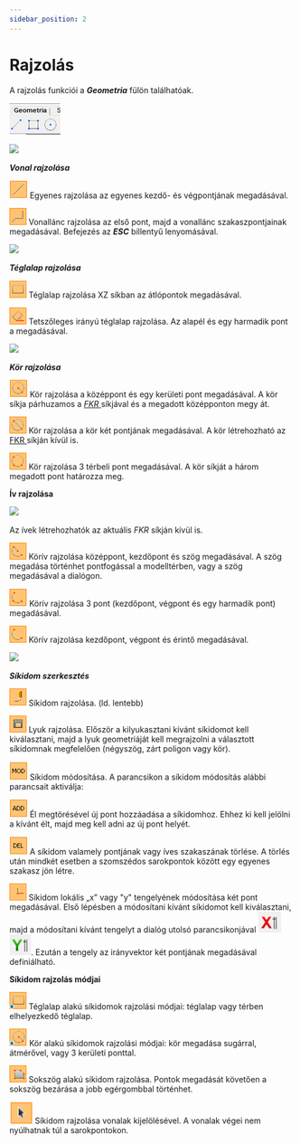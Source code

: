```yaml
---
sidebar_position: 2
---
```

# Rajzolás

<!-- wp:paragraph -->

A rajzolás funkciói a _**Geometria**_ fülön találhatóak.

<!-- /wp:paragraph -->

<!-- wp:image {"id":33362,"width":90,"height":56,"sizeSlug":"full","linkDestination":"media","className":"is-style-editorskit-rounded"} -->

[![](./img/wp-content-uploads-2022-02-tab_geom_hu-edited.png)](https://consteelsoftware.com/wp-content/uploads/2022/01/tab_geom_hu.png)

<!-- /wp:image -->

<!-- wp:image {"align":"right","id":33392,"width":239,"height":102,"sizeSlug":"full","linkDestination":"media","className":"is-style-editorskit-rounded"} -->

[![](https://consteelsoftware.com/wp-content/uploads/2022/02/dial_rajzolas_vonal.png)](./img/wp-content-uploads-2022-02-dial_rajzolas_vonal.png)

<!-- /wp:image -->

<!-- wp:paragraph -->

**_Vonal rajzolása_**

<!-- /wp:paragraph -->

<!-- wp:paragraph -->

![](./img/wp-content-uploads-2021-04-5-3-draw-ico-01.png) Egyenes rajzolása az egyenes kezdő- és végpontjának megadásával.

<!-- /wp:paragraph -->

<!-- wp:paragraph -->

![](./img/wp-content-uploads-2021-04-5-3-draw-ico-02.png) Vonallánc rajzolása az első pont, majd a vonallánc szakaszpontjainak megadásával. Befejezés az _**ESC**_ billentyű lenyomásával.

<!-- /wp:paragraph -->

<!-- wp:image {"align":"right","id":33385,"width":239,"height":101,"sizeSlug":"full","linkDestination":"media","className":"is-style-editorskit-rounded"} -->

[![](https://consteelsoftware.com/wp-content/uploads/2022/02/dial_rajzolas_teglalap.png)](./img/wp-content-uploads-2022-02-dial_rajzolas_teglalap.png)

<!-- /wp:image -->

<!-- wp:paragraph -->

**_Téglalap rajzolása_**

<!-- /wp:paragraph -->

<!-- wp:paragraph -->

![](./img/wp-content-uploads-2021-04-5-3-draw-ico-03.png) Téglalap rajzolása XZ síkban az átlópontok megadásával.

<!-- /wp:paragraph -->

<!-- wp:paragraph -->

![](./img/wp-content-uploads-2021-04-5-3-draw-ico-04.png) Tetszőleges irányú téglalap rajzolása. Az alapél és egy harmadik pont a megadásával.

<!-- /wp:paragraph -->

<!-- wp:image {"align":"right","id":33378,"width":239,"height":101,"sizeSlug":"full","linkDestination":"media","className":"is-style-editorskit-rounded"} -->

[![](https://consteelsoftware.com/wp-content/uploads/2022/02/dial_rajzolas_kor.png)](./img/wp-content-uploads-2022-02-dial_rajzolas_kor.png)

<!-- /wp:image -->

<!-- wp:paragraph -->

**_Kör rajzolása_**

<!-- /wp:paragraph -->

<!-- wp:paragraph -->

![](./img/wp-content-uploads-2021-04-5-3-draw-ico-05.png) Kör rajzolása a középpont és egy kerületi pont megadásával. A kör síkja párhuzamos a [_FKR_ ](../4_0_drawing-geometry/4_1_coordinate-systems.md#felhasználói-koordinátarendszer-lokális-koordináta-rendszer)síkjával és a megadott középponton megy át.

<!-- /wp:paragraph -->

<!-- wp:paragraph -->

![](./img/wp-content-uploads-2021-04-5-3-draw-ico-06.png) Kör rajzolása a kör két pontjának megadásával. A kör létrehozható az [FKR ](../4_0_drawing-geometry/4_1_coordinate-systems.md#felhasználói-koordinátarendszer-lokális-koordináta-rendszer)síkján kívül is.

<!-- /wp:paragraph -->

<!-- wp:paragraph -->

![](./img/wp-content-uploads-2021-04-5-3-draw-ico-07.png) Kör rajzolása 3 térbeli pont megadásával. A kör síkját a három megadott pont határozza meg.

<!-- /wp:paragraph -->

<!-- wp:paragraph -->

****Ív rajzolása****

<!-- /wp:paragraph -->

<!-- wp:image {"align":"right","id":33371,"width":239,"height":101,"sizeSlug":"full","linkDestination":"media","className":"is-style-editorskit-rounded"} -->

[![](https://consteelsoftware.com/wp-content/uploads/2022/02/dial_rajzolas_iv.png)](./img/wp-content-uploads-2022-02-dial_rajzolas_iv.png)

<!-- /wp:image -->

<!-- wp:paragraph -->

Az ívek létrehozhatók az aktuális _FKR_ síkján kívül is.

<!-- /wp:paragraph -->

<!-- wp:paragraph -->

![](./img/wp-content-uploads-2021-04-5-3-draw-ico-08.png) Körív rajzolása középpont, kezdőpont és szög megadásával. A szög megadása történhet pontfogással a modelltérben, vagy a szög megadásával a dialógon.

<!-- /wp:paragraph -->

<!-- wp:paragraph -->

![](./img/wp-content-uploads-2021-04-5-3-draw-ico-09.png) Körív rajzolása 3 pont (kezdőpont, végpont és egy harmadik pont) megadásával.

<!-- /wp:paragraph -->

<!-- wp:paragraph -->

![](./img/wp-content-uploads-2021-04-5-3-draw-ico-10.png) Körív rajzolása kezdőpont, végpont és érintő megadásával.

<!-- /wp:paragraph -->

<!-- wp:image {"align":"right","id":33399,"width":359,"height":152,"sizeSlug":"full","linkDestination":"media","className":"is-style-editorskit-rounded"} -->

[![](https://consteelsoftware.com/wp-content/uploads/2022/02/dial_sikidom_szerkesztes.png)](./img/wp-content-uploads-2022-02-dial_sikidom_szerkesztes.png)

<!-- /wp:image -->

<!-- wp:paragraph -->

**_Síkidom szerkesztés_**

<!-- /wp:paragraph -->

<!-- wp:paragraph -->

![](./img/wp-content-uploads-2021-04-5-3-draw-ico-11.png) Síkidom rajzolása. (ld. lentebb)

<!-- /wp:paragraph -->

<!-- wp:paragraph -->

![](./img/wp-content-uploads-2021-04-5-3-draw-ico-12.png) Lyuk rajzolása. Először a kilyukasztani kívánt síkidomot kell kiválasztani, majd a lyuk geometriáját kell megrajzolni a választott síkidomnak megfelelően (négyszög, zárt poligon vagy kör).

<!-- /wp:paragraph -->

<!-- wp:paragraph -->

![](./img/wp-content-uploads-2021-04-5-3-draw-ico-13.png) Síkidom módosítása. A parancsikon a síkidom módosítás alábbi parancsait aktiválja:

<!-- /wp:paragraph -->

<!-- wp:paragraph {"editorskit":{"indent":40,"devices":false,"desktop":true,"tablet":true,"mobile":true,"loggedin":true,"loggedout":true,"acf_visibility":"","acf_field":"","acf_condition":"","acf_value":"","migrated":false,"unit_test":false}} -->

![](./img/wp-content-uploads-2021-04-5-3-draw-ico-18.png) Él megtörésével új pont hozzáadása a síkidomhoz. Ehhez ki kell jelölni a kívánt élt, majd meg kell adni az új pont helyét.

<!-- /wp:paragraph -->

<!-- wp:paragraph {"editorskit":{"indent":40,"devices":false,"desktop":true,"tablet":true,"mobile":true,"loggedin":true,"loggedout":true,"acf_visibility":"","acf_field":"","acf_condition":"","acf_value":"","migrated":false,"unit_test":false}} -->

![](./img/wp-content-uploads-2021-04-5-3-draw-ico-19.png) A síkidom valamely pontjának vagy íves szakaszának törlése. A törlés után mindkét esetben a szomszédos sarokpontok között egy egyenes szakasz jön létre.

<!-- /wp:paragraph -->

<!-- wp:paragraph -->

![](./img/wp-content-uploads-2021-04-5-3-draw-ico-14.png) Síkidom lokális „x” vagy "y" tengelyének módosítása két pont megadásával. Első lépésben a módosítani kívánt síkidomot kell kiválasztani, majd a módosítani kívánt tengelyt a dialóg utolsó parancsikonjával ![](./img/wp-content-uploads-2022-02-ico_LKR_mod_vektor_X.png)![](./img/wp-content-uploads-2022-02-ico_LKR_mod_vektor_Y.png). Ezután a tengely az irányvektor két pontjának megadásával definiálható.

<!-- /wp:paragraph -->

<!-- wp:paragraph -->

**Síkidom rajzolás módjai**

<!-- /wp:paragraph -->

<!-- wp:paragraph -->

![](./img/wp-content-uploads-2021-04-5-3-draw-ico-15.png) Téglalap alakú síkidomok rajzolási módjai: téglalap vagy térben elhelyezkedő téglalap.

<!-- /wp:paragraph -->

<!-- wp:paragraph -->

![](./img/wp-content-uploads-2021-04-5-3-draw-ico-16.png) Kör alakú síkidomok rajzolási módjai: kör megadása sugárral, átmérővel, vagy 3 kerületi ponttal.

<!-- /wp:paragraph -->

<!-- wp:paragraph -->

![](./img/wp-content-uploads-2021-04-5-3-draw-ico-17.png) Sokszög alakú síkidom rajzolása. Pontok megadását követően a sokszög bezárása a jobb egérgombbal történhet.

<!-- /wp:paragraph -->

<!-- wp:paragraph -->

![](./img/wp-content-uploads-2021-04-5-3-draw-ico-20.png) Síkidom rajzolása vonalak kijelölésével. A vonalak végei nem nyúlhatnak túl a sarokpontokon.

<!-- /wp:paragraph -->
